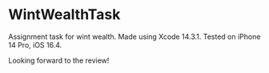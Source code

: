 # WintWealthTask

Assignment task for wint wealth.
Made using Xcode 14.3.1. Tested on iPhone 14 Pro, iOS 16.4.

Looking forward to the review! 
